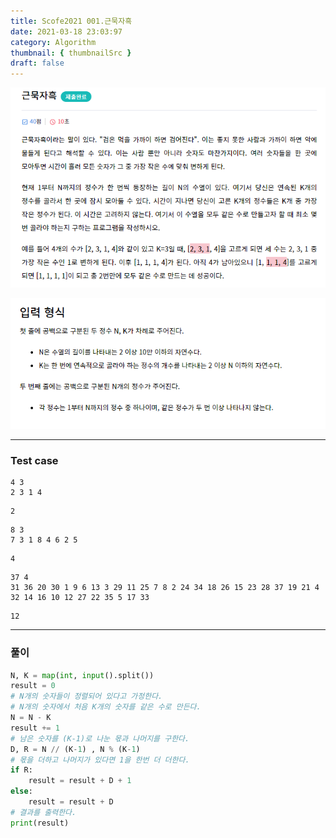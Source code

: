 ```yaml
---
title: Scofe2021 001.근묵자흑
date: 2021-03-18 23:03:97
category: Algorithm
thumbnail: { thumbnailSrc }
draft: false
---
```


![image-20210318231815949](./images/근묵자흑1.png)

![image-20210318231833891](./images/근묵자흑2.png)

----

### Test case

```
4 3
2 3 1 4
```

```
2
```

```
8 3
7 3 1 8 4 6 2 5
```

```
4
```

```
37 4
31 36 20 30 1 9 6 13 3 29 11 25 7 8 2 24 34 18 26 15 23 28 37 19 21 4 32 14 16 10 12 27 22 35 5 17 33
```

```
12
```

---

### 풀이

```python
N, K = map(int, input().split())
result = 0
# N개의 숫자들이 정렬되어 있다고 가정한다.
# N개의 숫자에서 처음 K개의 숫자를 같은 수로 만든다.
N = N - K
result += 1
# 남은 숫자를 (K-1)로 나눈 몫과 나머지를 구한다.
D, R = N // (K-1) , N % (K-1)
# 몫을 더하고 나머지가 있다면 1을 한번 더 더한다.
if R:
	result = result + D + 1
else:
	result = result + D
# 결과를 출력한다.
print(result)
```

